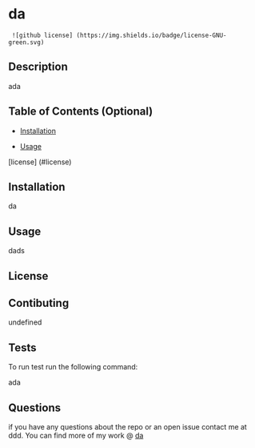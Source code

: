 # da

     ![github license] (https://img.shields.io/badge/license-GNU-green.svg)


## Description

ada



## Table of Contents (Optional)

- [Installation](#installation)

- [Usage](#usage)

 [license] (#license)



## Installation


da


## Usage

dads

 ## License


## Contibuting

undefined

## Tests

To run test run the following command: 

ada

## Questions 

if you have any questions about the repo or an open issue contact me at ddd. You can find more of my work @ [da](https://github.com/da/)
